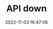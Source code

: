 ---
title: API down
date: 2022-11-03 16:47:08
resolved: true
resolvedWhen: 2022-11-04 08:59:23
severity: down
affected:
  - API
section: issue
---
